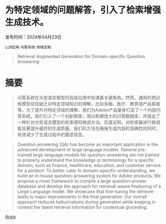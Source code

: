 # 为特定领域的问题解答，引入了检索增强生成技术。

发布时间：2024年04月23日

`LLM应用` `问答系统` `领域定制`

> Retrieval Augmented Generation for Domain-specific Question Answering

# 摘要

> 问答系统在大型语言模型的高级应用中扮演着关键角色。然而，通用的预训练模型往往缺乏对特定领域知识的理解，比如金融、医疗、教育或产品客服等。为了提升对特定领域的理解，我们为Adobe产品量身打造了一个内部问答系统。我们引入了一个创新框架，用以构建庞大的问答数据库，并提出了一种针对大型语言模型的检索感知微调方法。实践证明，对检索器进行微调能显著提升最终的生成质量。我们的方法在确保生成内容的准确性的同时，有效减少了生成过程中的臆造信息。

> Question answering (QA) has become an important application in the advanced development of large language models. General pre-trained large language models for question-answering are not trained to properly understand the knowledge or terminology for a specific domain, such as finance, healthcare, education, and customer service for a product. To better cater to domain-specific understanding, we build an in-house question-answering system for Adobe products. We propose a novel framework to compile a large question-answer database and develop the approach for retrieval-aware finetuning of a Large Language model. We showcase that fine-tuning the retriever leads to major improvements in the final generation. Our overall approach reduces hallucinations during generation while keeping in context the latest retrieval information for contextual grounding.

[Arxiv](https://arxiv.org/abs/2404.14760)